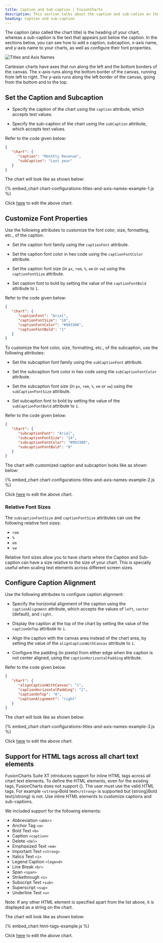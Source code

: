 ```yaml
---
title: Caption and Sub-caption | FusionCharts
description: This section talks about the caption and sub-cation on the chart.
heading: Caption and sub-caption
---
```


The caption (also called the chart title) is the heading of your chart, whereas a sub-caption is the text that appears just below the caption. In the sections below, you can see how to add a caption, subcaption, x-axis name, and y-axis name to your charts, as well as configure their font properties.

![Titles and Axis Names](/images/chart-configuration-titles-and-axis-names-image-1.png)

Cartesian charts have axes that run along the left and the bottom borders of the canvas. The x-axis runs along the bottom border of the canvas, running from left to right. The y-axis runs along the left border of the canvas, going from the bottom and to the top.

## Set the Caption and Subcaption

-  Specify the caption of the chart using the `caption` attribute, which accepts text values.

-  Specify the sub-caption of the chart using the `subCaption` attribute, which accepts text values.

Refer to the code given below:

```json
{
   "chart": {
      "caption": "Monthly Revenue",
      "subCaption": "Last year"
   }
}
```

The chart will look like as shown below:

{% embed_chart chart-configurations-titles-and-axis-names-example-1.js %}

Click [here](http://jsfiddle.net/fusioncharts/ubw094z3/) to edit the above chart.

## Customize Font Properties

Use the following attributes to customize the font color, size, formatting, etc., of the caption.

-  Set the caption font family using the `captionFont` attribute.

-  Set the caption font color in hex code using the `captionFontColor` attribute.

-  Set the caption font size (in `px`, `rem`, `%`, `em` or `vw`) using the `captionFontSize` attribute.

-  Set caption font to bold by setting the value of the `captionFontBold` attribute to `1`.

Refer to the code given below:

```json
{
   "chart": {
      "captionFont": "Arial",
      "captionFontSize": "18",
      "captionFontColor": "#993300",
      "captionFontBold": "1"
   }
}
```

To customize the font color, size, formatting, etc., of the subcaption, use the following attributes:

-  Set the subcaption font family using the `subCaptionFont` attribute.

-  Set the subcaption font color in hex code using the `subCaptionFontColor` attribute.

-  Set the subcaption font size (in `px`, `rem`, `%`, `em` or `vw`) using the `subCaptionFontSize` attribute.

-  Set subcaption font to bold by setting the value of the `subCaptionFontBold` attribute to `1`.

Refer to the code given below:

```json
{
   "chart": {
      "subcaptionFont": "Arial",
      "subcaptionFontSize": "14",
      "subcaptionFontColor": "#993300",
      "subcaptionFontBold": "0"
   }
}
```

The chart with customized caption and subcaption looks like as shown below:

{% embed_chart chart-configurations-titles-and-axis-names-example-2.js %}

Click [here](http://jsfiddle.net/fusioncharts/o4xhvc0g/) to edit the above chart.

### Relative Font Sizes

The `subcaptionFontSize` and `captionFontSize` attributes can use the following relative font sizes:

-  `rem`
-  `%`
-  `em`
-  `vw`

Relative font sizes allow you to have charts where the Caption and Sub-caption can have a size relative to the size of your chart. This is specially useful when scaling text elements across different screen sizes.

## Configure Caption Alignment

Use the following attributes to configure caption alignment:

-  Specify the horizontal alignment of the caption using the `captionAlignment` attribute, which accepts the values of `left`, `center` (default), and `right`.

-  Display the caption at the top of the chart by setting the value of the `captionOnTop` attribute to `1`.

-  Align the caption with the canvas area instead of the chart area, by setting the value of the `alignCaptionWithCanvas` attribute to `1`.

-  Configure the padding (in pixels) from either edge when the caption is not center aligned, using the `captionHorizontalPadding` attribute.

Refer to the code given below:

```json
{
   "chart": {
      "alignCaptionWithCanvas": "1",
      "captionHorizontalPadding": "2",
      "captionOnTop": "0",
      "captionAlignment": "right"
   }
}
```

The chart will look like as shown below:

{% embed_chart chart-configurations-titles-and-axis-names-example-3.js %}

Click [here](http://jsfiddle.net/fusioncharts/bbsmmt84/) to edit the above chart.

## Support for HTML tags across all chart text elements

FusionCharts Suite XT introduces support for inline HTML tags across all chart text elements. To define the HTML elements, even for the existing tags, FusionCharts does not support {}. The user must use the valid HTML tags. For example `<strong>`Bold text`</strong>` is supported but {strong}Bold text{/strong} is not. Use inline HTML elements to customize captions and sub-captions.

We included support for the following elements:

-  Abbreviation `<abbr>`
-  Anchor Tag `<a>`
-  Bold Text `<b>`
-  Caption `<caption>`
-  Delete `<del>`
-  Emphasized Text `<em>`
-  Important Text `<strong>`
-  Italics Text `<i>`
-  Legend Caption `<legend>`
-  Line Break `<br>`
-  Span `<span>`
-  Strikethrough `<s>`
-  Subscript Text `<sub>`
-  Superscript `<sup>`
-  Underline Text `<u>`

Note: If any other HTML element is specified apart from the list above, it is displayed as a string on the chart.

The chart will look like as shown below:

{% embed_chart html-tags-example.js %}

Click [here](http://https://codepen.io/chartistdev-the-vuer/pen/NWrReYa) to edit the above chart.


